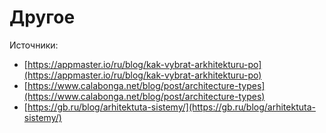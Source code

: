 # Другое

Источники:&#x20;

* [https://appmaster.io/ru/blog/kak-vybrat-arkhitekturu-po](https://appmaster.io/ru/blog/kak-vybrat-arkhitekturu-po)
* [https://www.calabonga.net/blog/post/architecture-types](https://www.calabonga.net/blog/post/architecture-types)
* [https://gb.ru/blog/arhitektuta-sistemy/](https://gb.ru/blog/arhitektuta-sistemy/)
